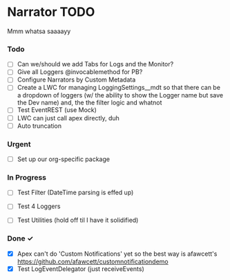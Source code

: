 # Narrator TODO

Mmm whatsa saaaayy

### Todo

- [ ] Can we/should we add Tabs for Logs and the Monitor?
- [ ] Give all Loggers @invocablemethod for PB?  
- [ ] Configure Narrators by Custom Metadata  
- [ ] Create a LWC for managing LoggingSettings__mdt so that there can be a dropdown of loggers (w/ the ability to show the Logger name but save the Dev name) and, the the filter logic and whatnot  
- [ ] Test EventREST (use Mock) 
- [ ] LWC can just call apex directly, duh
- [ ] Auto truncation

### Urgent

- [ ] Set up our org-specific package

### In Progress

- [ ] Test Filter (DateTime parsing is effed up)  
- [ ] Test 4 Loggers  
- [ ] Test Utilities (hold off til I have it solidified)  


### Done ✓

- [x] Apex can't do 'Custom Notifications' yet so the best way is afawcett's https://github.com/afawcett/customnotificationdemo  
- [x] Test LogEventDelegator (just receiveEvents)  